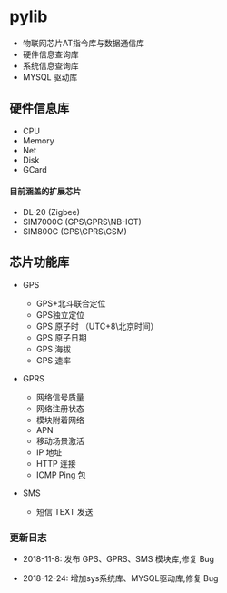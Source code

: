 # pylib

- 物联网芯片AT指令库与数据通信库
- 硬件信息查询库
- 系统信息查询库
- MYSQL 驱动库

## 硬件信息库

- CPU
- Memory
- Net
- Disk
- GCard
#### 目前涵盖的扩展芯片

- DL-20 (Zigbee)
- SIM7000C (GPS\GPRS\NB-IOT)
- SIM800C (GPS\GPRS\GSM)

## 芯片功能库 
- GPS
  - GPS+北斗联合定位
  - GPS独立定位
  - GPS 原子时 （UTC+8\北京时间）
  - GPS 原子日期
  - GPS 海拔
  - GPS 速率

- GPRS
  - 网络信号质量
  - 网络注册状态
  - 模块附着网络
  - APN
  - 移动场景激活
  - IP 地址
  - HTTP 连接
  - ICMP Ping 包
- SMS
  - 短信 TEXT 发送



### 更新日志

- 2018-11-8: 发布 GPS、GPRS、SMS 模块库,修复 Bug

- 2018-12-24: 增加sys系统库、MYSQL驱动库,修复 Bug
